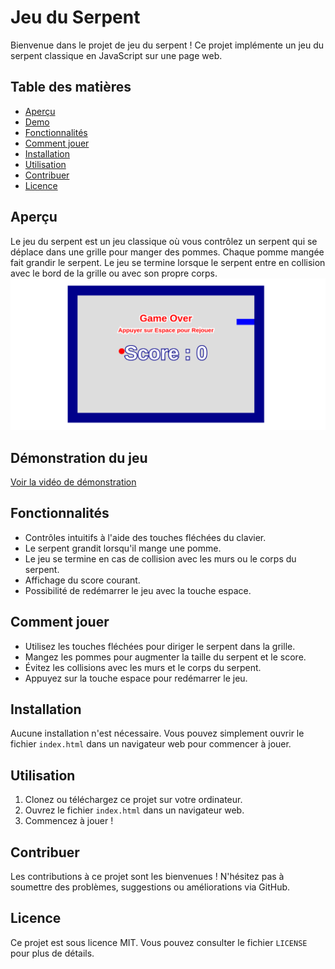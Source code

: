 # Jeu du Serpent

Bienvenue dans le projet de jeu du serpent ! Ce projet implémente un jeu du serpent classique en JavaScript sur une page web.

## Table des matières

- [Aperçu](#aperçu)
- [Demo](#Demo)
- [Fonctionnalités](#fonctionnalités)
- [Comment jouer](#comment-jouer)
- [Installation](#installation)
- [Utilisation](#utilisation)
- [Contribuer](#contribuer)
- [Licence](#licence)

## Aperçu

Le jeu du serpent est un jeu classique où vous contrôlez un serpent qui se déplace dans une grille pour manger des pommes. Chaque pomme mangée fait grandir le serpent. Le jeu se termine lorsque le serpent entre en collision avec le bord de la grille ou avec son propre corps.
![Capture video du jeu](/demo/snakegame.png)
## Démonstration du jeu
[Voir la vidéo de démonstration](/demo/demo.gif)

## Fonctionnalités

- Contrôles intuitifs à l'aide des touches fléchées du clavier.
- Le serpent grandit lorsqu'il mange une pomme.
- Le jeu se termine en cas de collision avec les murs ou le corps du serpent.
- Affichage du score courant.
- Possibilité de redémarrer le jeu avec la touche espace.



## Comment jouer

- Utilisez les touches fléchées pour diriger le serpent dans la grille.
- Mangez les pommes pour augmenter la taille du serpent et le score.
- Évitez les collisions avec les murs et le corps du serpent.
- Appuyez sur la touche espace pour redémarrer le jeu.

## Installation

Aucune installation n'est nécessaire. Vous pouvez simplement ouvrir le fichier `index.html` dans un navigateur web pour commencer à jouer.

## Utilisation

1. Clonez ou téléchargez ce projet sur votre ordinateur.
2. Ouvrez le fichier `index.html` dans un navigateur web.
3. Commencez à jouer !

## Contribuer

Les contributions à ce projet sont les bienvenues ! N'hésitez pas à soumettre des problèmes, suggestions ou améliorations via GitHub.

## Licence

Ce projet est sous licence MIT. Vous pouvez consulter le fichier `LICENSE` pour plus de détails.
